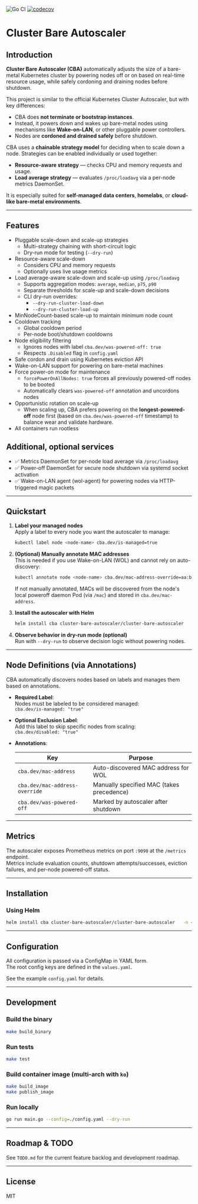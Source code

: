 ![Go CI](https://github.com/docent-net/cluster-bare-autoscaler/actions/workflows/go-test.yaml/badge.svg)
[![codecov](https://codecov.io/gh/docent-net/cluster-bare-autoscaler/branch/main/graph/badge.svg)](https://codecov.io/gh/docent-net/cluster-bare-autoscaler)

# Cluster Bare Autoscaler

## Introduction

**Cluster Bare Autoscaler (CBA)** automatically adjusts the size of a bare-metal Kubernetes cluster by powering nodes off or on based on real-time resource usage, while safely cordoning and draining nodes before shutdown.

This project is similar to the official Kubernetes Cluster Autoscaler, but with key differences:
- CBA does **not terminate or bootstrap instances**.
- Instead, it powers down and wakes up bare-metal nodes using mechanisms like **Wake-on-LAN**, or other pluggable power controllers.
- Nodes are **cordoned and drained safely** before shutdown.

CBA uses a **chainable strategy model** for deciding when to scale down a node. Strategies can be enabled individually or used together:
- **Resource-aware strategy** — checks CPU and memory requests and usage.
- **Load average strategy** — evaluates `/proc/loadavg` via a per-node metrics DaemonSet.

It is especially suited for **self-managed data centers**, **homelabs**, or **cloud-like bare-metal environments**.

---

## Features

- Pluggable scale-down and scale-up strategies  
  - Multi-strategy chaining with short-circuit logic  
  - Dry-run mode for testing (`--dry-run`)  
- Resource-aware scale-down  
  - Considers CPU and memory requests  
  - Optionally uses live usage metrics  
- Load average-aware scale-down and scale-up using `/proc/loadavg`  
  - Supports aggregation modes: `average`, `median`, `p75`, `p90`  
  - Separate thresholds for scale-up and scale-down decisions  
  - CLI dry-run overrides:  
    - `--dry-run-cluster-load-down`  
    - `--dry-run-cluster-load-up`  
- MinNodeCount-based scale-up to maintain minimum node count  
- Cooldown tracking  
  - Global cooldown period  
  - Per-node boot/shutdown cooldowns  
- Node eligibility filtering  
  - Ignores nodes with label `cba.dev/was-powered-off: true`  
  - Respects `.Disabled` flag in `config.yaml`  
- Safe cordon and drain using Kubernetes eviction API  
- Wake-on-LAN support for powering on bare-metal machines  
- Force power-on mode for maintenance
  - `forcePowerOnAllNodes: true` forces all previously powered-off nodes to be booted
  - Automatically clears `was-powered-off` annotation and uncordons nodes
- Opportunistic rotation on scale-up
  - When scaling up, CBA prefers powering on the **longest-powered-off** node first (based on `cba.dev/was-powered-off` 
    timestamp) to balance wear and validate hardware.
- All containers run rootless


## Additional, optional services

- ✅ Metrics DaemonSet for per-node load average via `/proc/loadavg`  
- ✅ Power-off DaemonSet for secure node shutdown via systemd socket activation  
- ✅ Wake-on-LAN agent (wol-agent) for powering nodes via HTTP-triggered magic packets  

---

## Quickstart

1. **Label your managed nodes**  
   Apply a label to every node you want the autoscaler to manage:

   ```bash
   kubectl label node <node-name> cba.dev/is-managed=true
   ```

2. **(Optional) Manually annotate MAC addresses**  
   This is needed if you use Wake-on-LAN (WOL) and cannot rely on auto-discovery:

   ```bash
   kubectl annotate node <node-name> cba.dev/mac-address-override=aa:bb:cc:dd:ee:ff
   ```

   If not manually annotated, MACs will be discovered from the node's local poweroff daemon Pod (via `/mac`) and stored in `cba.dev/mac-address`.

3. **Install the autoscaler with Helm**  

   ```bash
   helm install cba cluster-bare-autoscaler/cluster-bare-autoscaler      -n <namespace>      -f values.yaml
   ```

4. **Observe behavior in dry-run mode (optional)**  
   Run with `--dry-run` to observe decision logic without powering nodes.

---

## Node Definitions (via Annotations)

CBA automatically discovers nodes based on labels and manages them based on annotations.

- **Required Label**:  
  Nodes must be labeled to be considered managed:  
  `cba.dev/is-managed: "true"`

- **Optional Exclusion Label**:  
  Add this label to skip specific nodes from scaling:  
  `cba.dev/disabled: "true"`

- **Annotations**:

  | Key                             | Purpose                                   |
  |----------------------------------|-------------------------------------------|
  | `cba.dev/mac-address`           | Auto-discovered MAC address for WOL       |
  | `cba.dev/mac-address-override` | Manually specified MAC (takes precedence) |
  | `cba.dev/was-powered-off`      | Marked by autoscaler after shutdown       |

---

## Metrics

The autoscaler exposes Prometheus metrics on port `:9090` at the `/metrics` endpoint.  
Metrics include evaluation counts, shutdown attempts/successes, eviction failures, and per-node powered-off status.

---

## Installation

### Using Helm

```bash
helm install cba cluster-bare-autoscaler/cluster-bare-autoscaler   -n <namespace>   -f values.yaml
```

---

## Configuration

All configuration is passed via a ConfigMap in YAML form.  
The root config keys are defined in the `values.yaml`.

See the example `config.yaml` for details.

---

## Development

### Build the binary

```bash
make build_binary
```

### Run tests

```bash
make test
```

### Build container image (multi-arch with `ko`)

```bash
make build_image
make publish_image
```

### Run locally

```bash
go run main.go --config=./config.yaml --dry-run
```

---

## Roadmap & TODO

See `TODO.md` for the current feature backlog and development roadmap.

---

## License

MIT